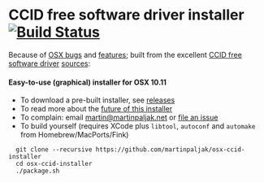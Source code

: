 # CCID free software driver installer [![Build Status](https://travis-ci.org/martinpaljak/osx-ccid-installer.svg?branch=master)](https://travis-ci.org/martinpaljak/osx-ccid-installer) 

Because of [OSX bugs](http://ludovicrousseau.blogspot.com/2016/04/os-x-el-capitan-and-ccid-driver-upgrades.html) and [features](https://en.wikipedia.org/wiki/System_Integrity_Protection); built from the excellent [CCID free software driver](http://pcsclite.alioth.debian.org/ccid.html) [sources](https://github.com/LudovicRousseau/CCID):

#### Easy-to-use (graphical) installer for OSX 10.11
* To download a pre-built installer, see [releases](https://github.com/martinpaljak/osx-ccid-installer/releases)
* To read more about the [future of this installer](http://lists.musclecard.com/pipermail/muscle_lists.musclecard.com/2014-January/010027.html)
* To complain: email martin@martinpaljak.net or [file an issue](https://github.com/martinpaljak/osx-ccid-installer/issues/new)
* To build yourself (requires XCode plus `libtool`, `autoconf` and `automake` from Homebrew/MacPorts/Fink)
```
  git clone --recursive https://github.com/martinpaljak/osx-ccid-installer
  cd osx-ccid-installer
  ./package.sh
```
